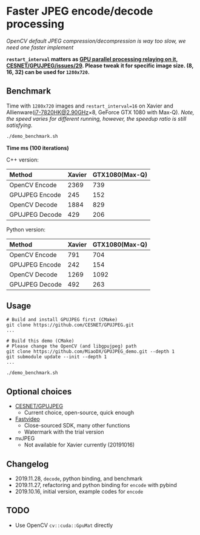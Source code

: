 # Faster JPEG encode/decode processing

*OpenCV default JPEG compression/decompression is way too slow, we need one faster implement*

**`restart_interval` matters as [GPU parallel processing relaying on it, CESNET/GPUJPEG/issues/29](https://github.com/CESNET/GPUJPEG/issues/29). Please tweak it for specific image size. (8, 16, 32) can be used for `1280x720`.**

## Benchmark

Time with `1280x720` images and `restart_interval=16` on Xavier and Allienware(i7-7820HK@2.90GHz×8, GeForce GTX 1080 with Max-Q). *Note, the speed varies for different running, however, the speedup ratio is still satisfying.*

``` bash
./demo_benchmark.sh
```

**Time ms (100 iterations)**

C++ version:

| Method | Xavier | GTX1080(Max-Q) |
| :-----| :---- | :---- |
| OpenCV Encode | 2369  | 739 |
| GPUJPEG Encode | 245  | 152 |
| OpenCV Decode | 1884  | 829 |
| GPUJPEG Decode | 429  | 206 |


Python version:

| Method |  Xavier | GTX1080(Max-Q) |
| :-----| :---- |  :---- |
| OpenCV Encode | 791  | 704 |
| GPUJPEG Encode | 242  | 154 |
| OpenCV Decode | 1269  | 1092 |
| GPUJPEG Decode | 492  | 263 |

## Usage

``` vi
# Build and install GPUJPEG first (CMake)
git clone https://github.com/CESNET/GPUJPEG.git
...

# Build this demo (CMake)
# Please change the OpenCV (and libgpujpeg) path
git clone https://github.com/MiaoDX/GPUJPEG_demo.git --depth 1
git submodule update --init --depth 1
...

./demo_benchmark.sh
```

## Optional choices

* [CESNET/GPUJPEG](https://github.com/CESNET/GPUJPEG.git) 
  - Current choice, open-source, quick enough
* [Fastvideo](https://www.fastcompression.com/)
  - Close-sourced SDK, many other functions
  - Watermark with the trial version
* nvJPEG
  - Not available for Xavier currently (20191016)

## Changelog

* 2019.11.28, `decode`, python binding, and benchmark
* 2019.11.27, refactoring and python binding for `encode` with pybind
* 2019.10.16, initial version, example codes for `encode`

## TODO

* Use OpenCV `cv::cuda::GpuMat` directly
